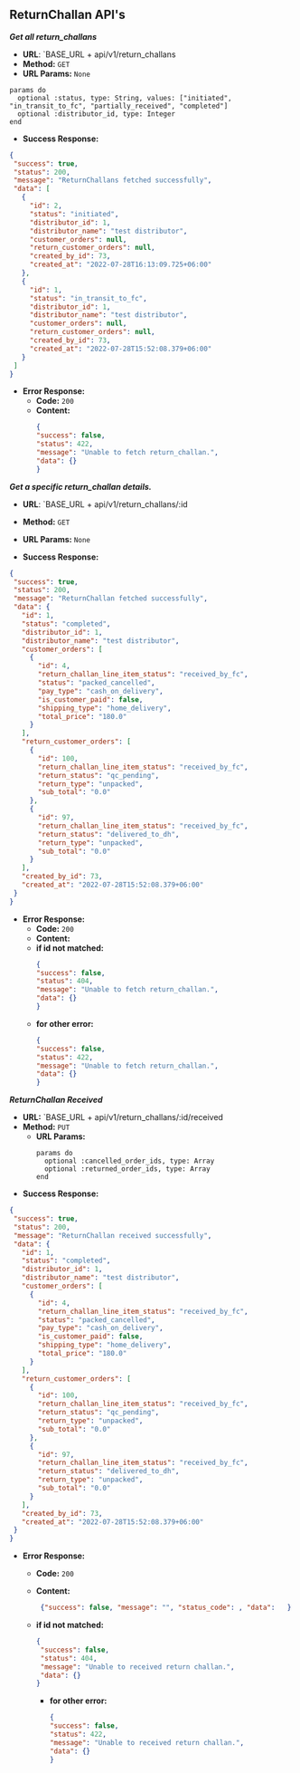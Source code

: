 
**ReturnChallan API's**
----
***Get all return_challans***

* **URL**: `BASE_URL + api/v1/return_challans
* **Method:** `GET`
* **URL Params:** `None`
```
params do
  optional :status, type: String, values: ["initiated", "in_transit_to_fc", "partially_received", "completed"]
  optional :distributor_id, type: Integer
end
```

* **Success Response:**
 ```json
 {
  "success": true,
  "status": 200,
  "message": "ReturnChallans fetched successfully",
  "data": [
    {
      "id": 2,
      "status": "initiated",
      "distributor_id": 1,
      "distributor_name": "test distributor",
      "customer_orders": null,
      "return_customer_orders": null,
      "created_by_id": 73,
      "created_at": "2022-07-28T16:13:09.725+06:00"
    },
    {
      "id": 1,
      "status": "in_transit_to_fc",
      "distributor_id": 1,
      "distributor_name": "test distributor",
      "customer_orders": null,
      "return_customer_orders": null,
      "created_by_id": 73,
      "created_at": "2022-07-28T15:52:08.379+06:00"
    }
  ]
}
```

* **Error Response:**
    * **Code:** `200`
    * **Content:**
         ```json
      {
      "success": false,
      "status": 422,
      "message": "Unable to fetch return_challan.",
      "data": {}
      }
      ```

***Get a specific return_challan details.***

* **URL**: `BASE_URL + api/v1/return_challans/:id
* **Method:** `GET`
* **URL Params:** `None`

* **Success Response:**

 ```json
 {
  "success": true,
  "status": 200,
  "message": "ReturnChallan fetched successfully",
  "data": {
    "id": 1,
    "status": "completed",
    "distributor_id": 1,
    "distributor_name": "test distributor",
    "customer_orders": [
      {
        "id": 4,
        "return_challan_line_item_status": "received_by_fc",
        "status": "packed_cancelled",
        "pay_type": "cash_on_delivery",
        "is_customer_paid": false,
        "shipping_type": "home_delivery",
        "total_price": "180.0"
      }
    ],
    "return_customer_orders": [
      {
        "id": 100,
        "return_challan_line_item_status": "received_by_fc",
        "return_status": "qc_pending",
        "return_type": "unpacked",
        "sub_total": "0.0"
      },
      {
        "id": 97,
        "return_challan_line_item_status": "received_by_fc",
        "return_status": "delivered_to_dh",
        "return_type": "unpacked",
        "sub_total": "0.0"
      }
    ],
    "created_by_id": 73,
    "created_at": "2022-07-28T15:52:08.379+06:00"
  }
}
```

* **Error Response:**
    * **Code:** `200`
    * **Content:**
    * **if id not matched:**
      ```json
      {
      "success": false,
      "status": 404,
      "message": "Unable to fetch return_challan.",
      "data": {}
      }
      ```
    * **for other error:**
      ```json
      {
      "success": false,
      "status": 422,
      "message": "Unable to fetch return_challan.",
      "data": {}
      }
      ```


***ReturnChallan Received***

* **URL:** `BASE_URL + api/v1/return_challans/:id/received
* **Method:** `PUT`
  * **URL Params:**
      ```
      params do
        optional :cancelled_order_ids, type: Array
        optional :returned_order_ids, type: Array
      end
      ```
* **Success Response:**
 ```json
{
  "success": true,
  "status": 200,
  "message": "ReturnChallan received successfully",
  "data": {
    "id": 1,
    "status": "completed",
    "distributor_id": 1,
    "distributor_name": "test distributor",
    "customer_orders": [
      {
        "id": 4,
        "return_challan_line_item_status": "received_by_fc",
        "status": "packed_cancelled",
        "pay_type": "cash_on_delivery",
        "is_customer_paid": false,
        "shipping_type": "home_delivery",
        "total_price": "180.0"
      }
    ],
    "return_customer_orders": [
      {
        "id": 100,
        "return_challan_line_item_status": "received_by_fc",
        "return_status": "qc_pending",
        "return_type": "unpacked",
        "sub_total": "0.0"
      },
      {
        "id": 97,
        "return_challan_line_item_status": "received_by_fc",
        "return_status": "delivered_to_dh",
        "return_type": "unpacked",
        "sub_total": "0.0"
      }
    ],
    "created_by_id": 73,
    "created_at": "2022-07-28T15:52:08.379+06:00"
  }
}
```

* **Error Response:**
    * **Code:** `200`
    * **Content:**
         ```json 
          {"success": false, "message": "", "status_code": , "data":   }
         ```

    * **if id not matched:**
         ```json 
        {
          "success": false,
          "status": 404,
          "message": "Unable to received return challan.",
          "data": {}
        }
         ```
        * **for other error:**
          ```json
          {
          "success": false,
          "status": 422,
          "message": "Unable to received return challan.",
          "data": {}
          }
          ```

